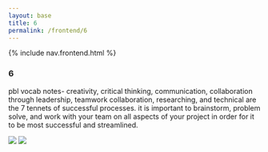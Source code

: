 ```yaml
---
layout: base
title: 6
permalink: /frontend/6
---
```


{% include nav.frontend.html %}

### 6

pbl vocab notes-
creativity, critical thinking, communication, collaboration through leadership, teamwork collaboration, researching, and technical are the 7 tennets of successful processes. it is important to brainstorm, problem solve, and work with your team on all aspects of your project in order for it to be most successful and streamlined. 

![]({{site.baseurl}}/images/wireframe.png)
![]({{site.baseurl}}/images/scrumtest.png)





